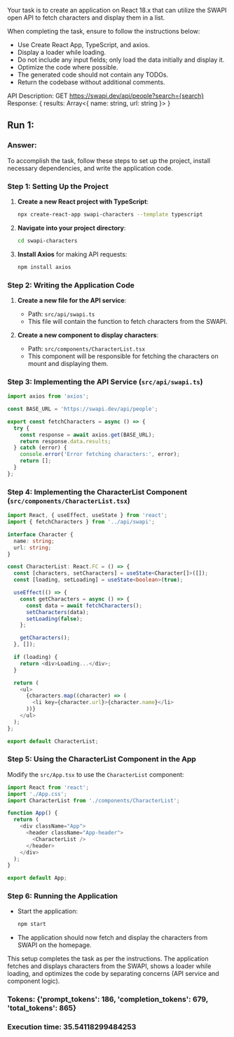 Your task is to create an application on React 18.x that can utilize the SWAPI open API to fetch characters and display them in a list.

When completing the task, ensure to follow the instructions below:
- Use Create React App, TypeScript, and axios.
- Display a loader while loading.
- Do not include any input fields; only load the data initially and display it.
- Optimize the code where possible.
- The generated code should not contain any TODOs.
- Return the codebase without additional comments.

API Description:
GET https://swapi.dev/api/people?search={search}
Response:
{ results: Array<{ name: string, url: string }> }

## Run 1:
### Answer:
To accomplish the task, follow these steps to set up the project, install necessary dependencies, and write the application code.

### Step 1: Setting Up the Project

1. **Create a new React project with TypeScript**:
   ```bash
   npx create-react-app swapi-characters --template typescript
   ```
2. **Navigate into your project directory**:
   ```bash
   cd swapi-characters
   ```
3. **Install Axios** for making API requests:
   ```bash
   npm install axios
   ```

### Step 2: Writing the Application Code

1. **Create a new file for the API service**:
   - Path: `src/api/swapi.ts`
   - This file will contain the function to fetch characters from the SWAPI.

2. **Create a new component to display characters**:
   - Path: `src/components/CharacterList.tsx`
   - This component will be responsible for fetching the characters on mount and displaying them.

### Step 3: Implementing the API Service (`src/api/swapi.ts`)

```typescript
import axios from 'axios';

const BASE_URL = 'https://swapi.dev/api/people';

export const fetchCharacters = async () => {
  try {
    const response = await axios.get(BASE_URL);
    return response.data.results;
  } catch (error) {
    console.error('Error fetching characters:', error);
    return [];
  }
};
```

### Step 4: Implementing the CharacterList Component (`src/components/CharacterList.tsx`)

```typescript
import React, { useEffect, useState } from 'react';
import { fetchCharacters } from '../api/swapi';

interface Character {
  name: string;
  url: string;
}

const CharacterList: React.FC = () => {
  const [characters, setCharacters] = useState<Character[]>([]);
  const [loading, setLoading] = useState<boolean>(true);

  useEffect(() => {
    const getCharacters = async () => {
      const data = await fetchCharacters();
      setCharacters(data);
      setLoading(false);
    };

    getCharacters();
  }, []);

  if (loading) {
    return <div>Loading...</div>;
  }

  return (
    <ul>
      {characters.map((character) => (
        <li key={character.url}>{character.name}</li>
      ))}
    </ul>
  );
};

export default CharacterList;
```

### Step 5: Using the CharacterList Component in the App

Modify the `src/App.tsx` to use the `CharacterList` component:

```typescript
import React from 'react';
import './App.css';
import CharacterList from './components/CharacterList';

function App() {
  return (
    <div className="App">
      <header className="App-header">
        <CharacterList />
      </header>
    </div>
  );
}

export default App;
```

### Step 6: Running the Application

- Start the application:
  ```bash
  npm start
  ```
- The application should now fetch and display the characters from SWAPI on the homepage.

This setup completes the task as per the instructions. The application fetches and displays characters from the SWAPI, shows a loader while loading, and optimizes the code by separating concerns (API service and component logic).
### Tokens: {'prompt_tokens': 186, 'completion_tokens': 679, 'total_tokens': 865}
### Execution time: 35.54118299484253
